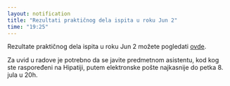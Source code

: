 ```yaml
---
layout: notification
title: "Rezultati praktičnog dela ispita u roku Jun 2"
time: "19:25"
---
```


Rezultate praktičnog dela ispita u roku Jun 2 možete pogledati [ovde](../../../ispiti/rezultati/prakticni/jun2.pdf).

Za uvid u radove je potrebno da se javite predmetnom asistentu, kod kog ste raspoređeni na Hipatiji, putem elektronske pošte najkasnije do petka 8. jula u 20h.
